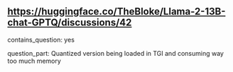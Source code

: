 ## https://huggingface.co/TheBloke/Llama-2-13B-chat-GPTQ/discussions/42

contains_question: yes

question_part: Quantized version being loaded in TGI and consuming way too much memory